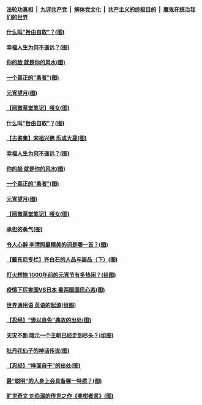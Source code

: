 

####  [法轮功真相](../../../../basic/blob/master/README.md?t=02282031) &nbsp;|&nbsp; [九评共产党](../../../../9ping.md/blob/master/README.md?t=02282031) &nbsp;|&nbsp; [解体党文化](../../../../jtdwh.md/blob/master/README.md?t=02282031)  &nbsp;|&nbsp; [共产主义的终极目的](../../../../gczydzjmd.md/blob/master/README.md?t=02282031) &nbsp;|&nbsp; [魔鬼在统治我们的世界](../../../../mgztzwmdsj.md/blob/master/README.md?t=02282031) 

#### [什么叫“咎由自取”？(图)](../pages/p7/960379.md?t=02282031) 

#### [幸福人生为何不遥远？(图)](../pages/p7/962481.md?t=02282031) 

#### [你的脸 就是你的风水(图)](../pages/p7/963617.md?t=02282031) 

#### [一个真正的“勇者”(图)](../pages/p7/963807.md?t=02282031) 

#### [元宵望月(图)](../pages/p7/963931.md?t=02282031) 

#### [【阅微草堂笔记】哑女(图)](../pages/p7/956893.md?t=02282031) 

#### [什么叫“咎由自取”？(图)](../pages/p7/960379.md?t=02282031) 

#### [【古鉴集】宋祖兴佛 乐成大晟(图)](../pages/p7/963974.md?t=02282031) 

#### [幸福人生为何不遥远？(图)](../pages/p7/962481.md?t=02282031) 

#### [你的脸 就是你的风水(图)](../pages/p7/963617.md?t=02282031) 

#### [一个真正的“勇者”(图)](../pages/p7/963807.md?t=02282031) 

#### [元宵望月(图)](../pages/p7/963931.md?t=02282031) 

#### [【阅微草堂笔记】哑女(图)](../pages/p7/956893.md?t=02282031) 

#### [承担的勇气(图)](../pages/p7/963598.md?t=02282031) 

#### [令人心醉 李清照最精美的词是哪一首？(图)](../pages/p7/963780.md?t=02282031) 

#### [【戴东尼专栏】齐白石的人品与画品（下）(图)](../pages/p7/956750.md?t=02282031) 

#### [灯火辉煌 1000年前的元宵节有多热闹？(组图)](../pages/p7/963779.md?t=02282031) 

#### [疫情下厉害国VS日本 看两国国民心态(图)](../pages/p7/963236.md?t=02282031) 

#### [世界通用语 英语的起源(组图)](../pages/p7/963614.md?t=02282031) 

#### [【忍经】“逊以自免”典故的出处(图)](../pages/p7/963462.md?t=02282031) 

#### [天灾不断 暗示一个王朝已经走到尽头？(组图)](../pages/p7/963461.md?t=02282031) 

#### [牡丹花仙子的神话传说(图)](../pages/p7/963182.md?t=02282031) 


#### [【忍经】“唾面自干”的出处(图)](../pages/p7/963148.md?t=02282031) 

#### [最“聪明”的人身上会具备哪一特质？(图)](../pages/p7/963270.md?t=02282031) 

#### [旷世奇文 刘伯温的传世之作《卖柑者言》(图)](../pages/p7/963127.md?t=02282031) 

